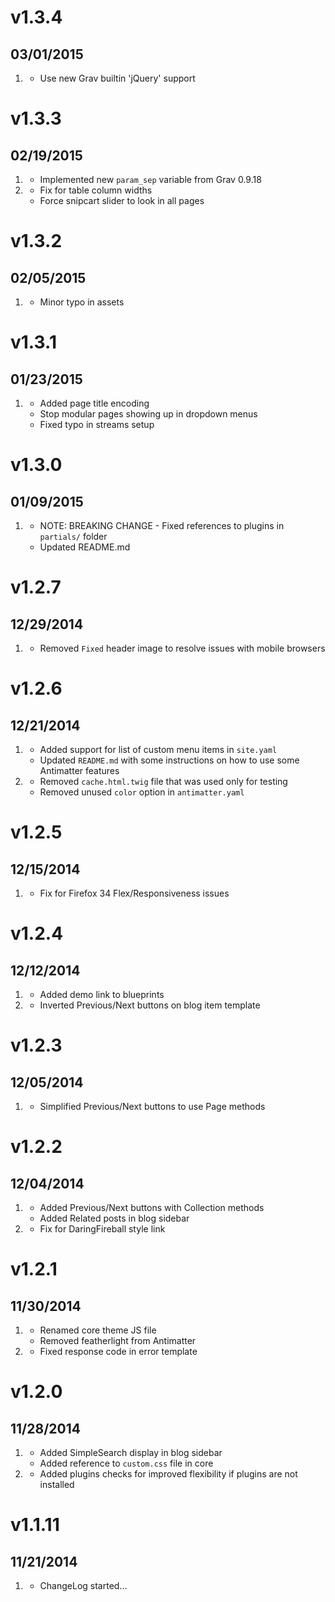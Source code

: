 # v1.3.4
## 03/01/2015

1. [](#improved)
    * Use new Grav builtin 'jQuery' support

# v1.3.3
## 02/19/2015

1. [](#improved)
    * Implemented new `param_sep` variable from Grav 0.9.18
1. [](#bugfix)
    * Fix for table column widths
    * Force snipcart slider to look in all pages

# v1.3.2
## 02/05/2015

1. [](#improved)
    * Minor typo in assets

# v1.3.1
## 01/23/2015

1. [](#bugfix)
    * Added page title encoding
    * Stop modular pages showing up in dropdown menus
    * Fixed typo in streams setup

# v1.3.0
## 01/09/2015

1. [](#improved)
    * NOTE: BREAKING CHANGE - Fixed references to plugins in `partials/` folder
    * Updated README.md

# v1.2.7
## 12/29/2014

1. [](#bugfix)
    * Removed `Fixed` header image to resolve issues with mobile browsers

# v1.2.6
## 12/21/2014

1. [](#new)
    * Added support for list of custom menu items in `site.yaml`
    * Updated `README.md` with some instructions on how to use some Antimatter features
1. [](#improved)
    * Removed `cache.html.twig` file that was used only for testing
    * Removed unused `color` option in `antimatter.yaml`

# v1.2.5
## 12/15/2014

1. [](#bugfix)
    * Fix for Firefox 34 Flex/Responsiveness issues

# v1.2.4
## 12/12/2014

1. [](#new)
    * Added demo link to blueprints
1. [](#improved)
    * Inverted Previous/Next buttons on blog item template

# v1.2.3
## 12/05/2014

1. [](#improved)
    * Simplified Previous/Next buttons to use Page methods

# v1.2.2
## 12/04/2014

1. [](#new)
    * Added Previous/Next buttons with Collection methods
    * Added Related posts in blog sidebar
1. [](#bugfix)
    * Fix for DaringFireball style link

# v1.2.1
## 11/30/2014

1. [](#improved)
    * Renamed core theme JS file
    * Removed featherlight from Antimatter
1. [](#bugfix)
    * Fixed response code in error template

# v1.2.0
## 11/28/2014

1. [](#new)
    * Added SimpleSearch display in blog sidebar
    * Added reference to `custom.css` file in core
1. [](#improved)
    * Added plugins checks for improved flexibility if plugins are not installed


# v1.1.11
## 11/21/2014

1. [](#new)
    * ChangeLog started...
